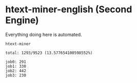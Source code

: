 # htext-miner-english (Second Engine)

Everything doing here is automated.

```
htext-miner

total: 1293/9523 (13.577654100598552%)

job0: 291
job1: 330
job2: 442
job3: 230
```